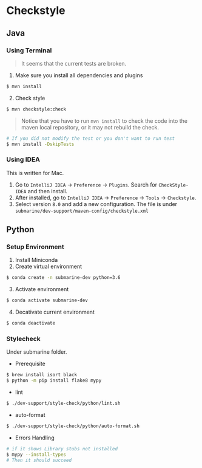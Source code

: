 # Checkstyle

## Java

### Using Terminal
> It seems that the current tests are broken.

1. Make sure you install all dependencies and plugins
```bash
$ mvn install
```
2. Check style
```bash
$ mvn checkstyle:check
```
> Notice that you have to run `mvn install` to check the code into the maven local repository, or it may not rebuild the check.

```bash
# If you did not modify the test or you don't want to run test
$ mvn install -DskipTests
```

### Using IDEA
This is written for Mac.

1. Go to `IntelliJ IDEA` -> `Preference` -> `Plugins`. Search for `CheckStyle-IDEA` and then install.
2. After installed, go to `IntelliJ IDEA` -> `Preference` -> `Tools` -> `Checkstyle`.
3. Select version `8.0` and add a new configuration. The file is under `submarine/dev-support/maven-config/checkstyle.xml`

## Python

### Setup Environment
1. Install Miniconda
2. Create virtual environment
```bash
$ conda create -n submarine-dev python=3.6
```
3. Activate environment
```bash
$ conda activate submarine-dev
```
4. Decativate current environment
```bash
$ conda deactivate
```

### Stylecheck
Under submarine folder.

- Prerequisite
```bash
$ brew install isort black
$ python -m pip install flake8 mypy
```
- lint
```bash
$ ./dev-support/style-check/python/lint.sh
```
- auto-format
```bash
$ ./dev-support/style-check/python/auto-format.sh
```
- Errors Handling
```bash
# if it shows Library stubs not installed
$ mypy --install-types
# Then it should succeed
```